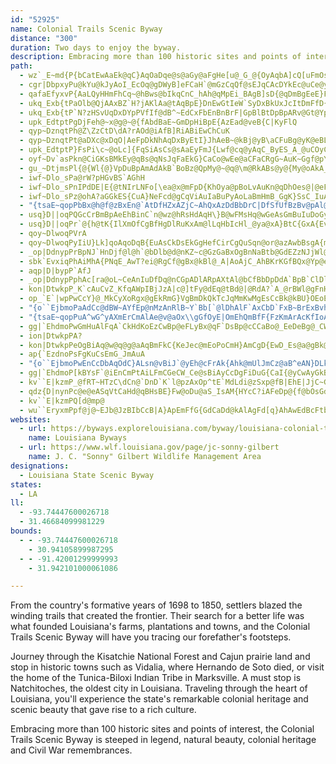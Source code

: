 ```yaml
---
id: "52925"
name: Colonial Trails Scenic Byway
distance: "300"
duration: Two days to enjoy the byway.
description: Embracing more than 100 historic sites and points of interests, the Colonial Trails Scenic Byway is steeped in legend, natural beauty, colonial heritage and Civil War remembrances.
path:
  - wz`_E~md{P{bCatEwAaEk@qC}AqOaDqe@s@aGy@aFgHe[u@_G_@{OyAqbA]cQ[uFmOsi@w@gGAgELaDj@gFtQ{oAbFo_@FmEm@oNWaEi@gEqA{Fai@whByGqVyAqH_D}ToAqPyG{jAaFq~@i@_Iu@mFkDcNcEeLwIeXoFiQeWkw@uOeg@kBmJaCqQeAsGq@qCw@gBq@gAoCeCem@se@cEoCkCcAmCs@{]aEgGmAwLkDqDmBqBeCiPs^mAgD}@mFm@_Go@eEiAcDcPc[iBmGWsBYsF`BeZMyDq@aEiAgDyHmLeK{R_GcKcCeBuEuAmBU_RY{Ea@mDqBkDiDe@_Aq@mAyB_H_AsDuPuj@kBeDaJiMoCmFo@yBiAmFWkBIqG?{T_AsHqIaBwIqCwCuAg@e@_Gke@B_Bb@{F?{Cs@yByEgEyAeBm@yAe@sBWmB_AgCkEsEc\oUmAkBiEaJ}UkSwB}AmLwJiAmAoPwWsLmQoC_DmMoLaFyF_IoMuIwP}G_OqA{DGa@eBiWaBmIyZmiAuA_E{FqT_DmK_DgJgHkQuTkg@yA{DaBoFwOcl@_Qud@cC_GuAaCcCmDyEeE}EmCuDyAaMyFyBmAoGaFmd@gc@kk@{m@uAeB{ByDmEiJaByCcCyDgGsH_BgBiCmBaNkI_B}AgEgF_CwEsJ_\aBgFy@eBiAsB_DaEuImJ_FmG_DuFmAgDcBwGoEwZa@oByAkFqBiFoCkF}LwPwEuHcg@c_AyBmCyAyAoEyC_FuAoP_BqCo@eBi@qC_BgEyC_Y}SyDESEiPyKgBuA_DyCeAyAsFuLkPs\oR_a@wEyK}AeEgCcJyAoGgA}Fk@mEaEq`@sIcu@cKe{@eA_HcA}EqUe~@eAiCmAoI[kE{BkaAGwEFeCZmDZsA|Hw[pAoGf@mDTeDB_IOiEe@kGKuFp@ur@^aJ|D{o@DgDQyDkLmaAsAyLGqAyBqSYmBw@yCiAkCsX{i@iYal@M{@kBaFsGeSkC{KqB}KsA_JwDyZy@aJiGkd@aBiNy@uEqAsE_A_CmAaCeD_F{CgDyDsCoDqB}YaLmBaAsBaB_AeAcDeG]a@wSyl@qEuNo@sCoAoEiJkX{DeKaH_Se@_Cc@}E?gEl@cEpCuM`C_JvF}WVYlAyFp@y@mAsAaEgBqE{CqDk@cCV_Nl@eAY{GqEiASiVuAOB]^g@DsGe@aOg@iMp@sLQ{[d@ePAoCTmHrAaJ\wCKiTsCcDS}CCqCNcEh@sBx@wDxB_CdAiE|@mGZcDF}BSeFaA_DEoBLgPdDmIx@gCJeBE{Fk@iReFsLgCoC[sJYyFi@oKyBqLuC_GgBoDmBqAeAkAqAcC{DqA_Dm@gB}@_FgDci@KqDBcHRkEjBgQ^iFNgJZw`@XcJfSiiCJyCMaFiAaJs@iE
  - cgr|DbpxyPu@kYu@kJyAoI_EcOq@gDWyB]eFCaH`@mGzCqQf@sEJqCAcDYkEc@uCe@yBcCwGsPib@ae@wdAk@yB]kBO{BKqOGoAaAiGs\_bAoFgO{CmGoCaE{AgBo[c[iDeEkCaFgNc\kBcCqAeAwB_AeAQqZeAoDY_Cg@{CmAoCaBeA}@uBeCak@_}@_C{Es@_CgAyEi@mDUuDIaH`@i[DaJyAi[c@gHSsAaAyCmAsBcC{B_GgEuBwB}AmCaAgDe@mDkIypAs@iG{@sD{AuEuOq^gB_DiBeCgYe^{CmCoXkTuM_JyE_Bu`@qHcHw@}R{@uHi@}D_AgD{AoCyB_YeZaJaJ}@eAqAyBmA_Do@eCyMev@wAe^BsCVyDf@sCdY_fAp@sFhFuo@`AiF\kApAsC|Si`@vBuEff@soBt@uERmC?}AeAyjACcAqAeMSqUOiSv@_FWwNKmRtGCiAqGOuS?{A|@w@o@yx@@yIL{Ab@mBtIeRtA}D~@gErBaNh@kCd@gBtCeJf@uBBy@?yA}AqWeF_q@eCof@WeCq@gCiAaD}Skh@}JqWiG{NmFgNaBiFy@gDaLi_Aq@mDmBgIsIyZi@kAmAkA}DmBiT{HgAG_D@KwMBej@SmGm@aGasAikHkA_IgAwKkCgd@kAwWm@qGy@_Fqc@ugByY_mAoOcm@_HaZ}@aDyDiPKEqZ{oAaBaKa[_hCsBuOcHgm@uAyKSu@aLw_AqBuR}f@uzHYwGU}NeAutAe@qWa@o`@IaCW_Ca@{B}@sCk@wAgB{Cgy@_}@iBwCy@iBiAkDe@sB[qBWiDiA_k@WwIY}Dgu@}kHiAyIiAqEiA_DifAibCkDsIkBuGcAoFqA{JuAkI}Iqp@m@}H}Bot@]oGuAoMiWkhB{Fc^{Fq[eCsSaEgf@sAqLcBgGmQs_@wDaJiHqRkUgp@{AsGg@kDYkFBqJt@a\d@yNZqTtAqd@TwMf@mSBgIOuDy@{OmA}NwB_\k@yLu@aHqAcQuHem@aDsSwI{o@iKst@{BiMqAkGqGgWkHuUaBsEoMm`@kFgRsCwLaDyLsZ{t@iC{GqAyEY{A}@iMy@mWcKmqCSuGCmGx@inBZmi@j@gr@Ngn@x@crADoQxAkiCH}^VeW?}Og@wFcTsfAUkBCoAFsAh@sEdAwCtAsBhA{@~A_A
  - qafaEfyxvP{AaLQyHHmFhCq~@hBws@bIkqCnC_hAh@qMpEi_BAgB]sD{@qDmBgEeE}FoDsFi@cAmAmEWoBC_DF{BdF}`@R_DFaEc@_Fy@sEs@aCqDiGmByBoIsKyc@ai@eFyFqEgGyAkCeAiC}A{FeAyGwLylAaBuH{Sur@wCkGgA}AeJsJaByB{Uop@oAeDiA_CiCiDcAw@oAm@y^gJqEgB_DaCmBwBcBuC{Swi@kVqp@iDeIiu@arBySui@uMc_@kLsZmJ}Wyd@snAkS{h@qv@auBgCgKkBaM_[gpDqEyc@kLawAsK{nA_BcTmAyLcRa`AkHi\}Hk_@{FsWqAeIq@aGGaEe@sLuAkUS}t@J_r@KiHSqA]mAsDeFk@g@iCuDcJaIwA_BiAeBQsAAeBFsAFs^Mcc@FoGLwB|BoId@oIHmDAqGXag@f@{Bt@mFlAmD`DeFgDmAaBMcLC_Ai@m@}@KgIKaCi@qBuB}Eq@w@eLgRaLkSgBqCsGcM_JqTaGgK_@y@s@aAwBaKa@}@w@gA{ByFkHaL]kAS{CRyDl@gCvBgFz@kA`IoNlC{FfJoObs@}qAzByD|Zek@pBaEpJwPjCsHj@kEFuEcFe`@UaD?sFL_DRaBr@qDxAeE~MeYbCaDjg@ex@|Zeg@`EkG~BwGfHyo@lBmIhDqQ|AaKdAaS|ByYp@mFtMqj@fBwLp@mDZ{DtAmLzAoJz@gHbCmLhA_BrGoGra@}[bEyCrCuC`EqGflBscDpMaTzdAyhBnhAgmBnAkEvBcNrGmf@xMeaA~J{v@bDcThOygAjL}{@[sLUuCq@sEcCkU_@sIFqX^kc@XgDl@sDbBsFjAaCrS_^~BqC`CmBnB_ApBo@bf@wMxKgChBiArAqA`j@e^dKuHfBkB`BmChcAgvBrAeCdB{BjcAc~@|r@in@hwBymBtpB_hBhMyKhhAgbAxIiIrx@sx@fYkXzEmFfB_C~AgChDmGzB_FdA}C~@_D~Kgb@hQet@tA}Ix@{J~Dq~@`ERl@yJp@iFf@mGvGo{AfAqYbEw`ARoEXsBt@qCpAoCdB_CtDyDlGaGvAeA|@g@`F}AlCmA`GgH|@gB^gE
  - ukq_Exb{tPaOlb@QjAAxBZ`H?jAKlAa@tAqBpE}DnEwGtIeW`SyDxBkUxJcItDmFfD{BzBwAhBkAhBiClFaMhZo@`CsChTaAdDeMjZgB`DaH~Iq@PiAhCmEpg@FfDhBpPCdC[zAcGnPmF~OmBtD{DpEiAbAyAbA}KlD{UpMuCjAuEpAkClA}UjSqXrV_CbCoB~C_E`JcCxGmWbrAcBtJuAdFyPxb@kArBgOtS_AxAu@nByPfp@sBxEcDnEoD~DgBvEc@zC{Bzg@OlB_@lB}@jCsPba@yMrZuDrIuA`CeArAeBdBqBrAiDrAc`AtRyJxB_Bl@wCvAuDfCk_@~Y{CzDaA|Acn@flAaE`HePh[kJjRwLtS{LjVyD`FcEjD_FlCwBv@_}@vT}d@|Lmg@fMcElA}DvBgDhCwr@lu@iG|FcExCsDvBsGzCeDjAoHrBgMxEi~@xYsmAba@gRbMi^vVuMrIqNbKkU`O_BrAq@r@_B~Bk@vA_@`Bq@hHkErk@oDpSsElUqAnEgClEgKrHkInFoC~BeFlD_CxB_ClC{BfFuAjGe@~EmEt_@}TvgBy@xCy@tBmIfNgDtE}DpEmDzC_EvCeoBzjA_FxB}E`BoExBqDpCeDfD_DlCsqAhw@uIfG{CxCsC`DuOzR
  - ukq_Exb{tP`N?zHSvUqDxDYpPVfIf@dB^~EdCxFbEnBnBrF|GpBlBtDpBpARv@Gt@Yp@k@jMcPjCyCrTuPz`@}Y|N~e@td@oS~LmMtAyB`AcCv@cDzAuPhA}I|Xw`Bn@_ChAaCrB_D`AeAnCuB`D}AfDmAjDy@xDe@bCKnFHxFt@ta@zIfCVtBB`BKnvFup@vAChBJrB`@zg@lNpC^rB?bDY~f@eFbEgAxaAw[lEaBhAs@jCeC`a@wb@nByAzBaAtA_@rDY|y@S|FQlCm@fUmMjCs@|BGrC^tH`DnEzBbVjMv@f@
  - upk_EdtptPgDjFeh@~x@g@~@{fAbdBaE~GmDpHiBpE{AzEad@veB{C|KyFlQ
  - qyp~DznqtPh@Z\ZzCtD\dA?rAOd@iAfB]RiABiEwChCuK
  - qyp~DznqtPt@aDXc@xDqO|AeFpDkNhAqDxByEtI}JhAeB~@kBj@yB\aCFuBg@yK@eBLyA|a@q}AvDoPxBiMnAmL`V{qBdBmKlImb@tGk[^eAlAmCdA{AhJsKdAaB~@qBl@_DJuACyEF{EmAsKGkBJ_BP}AhB_JbBiJ^mEdAqF|@aEvEcPzViz@zLeb@jByF`BmGjAaGh@uDxAsP|Esx@~HgmApAkIbGoTr@cApDgK|EcPvn@gzB~Uiy@tFuQfBiEfEaIdBeC|r@c_ArB_Bp@OtKw@vAJvBz@hPfRp@RlA~@nKlLpAfAxElCbCl@zGj@lIXnX~AhCDpD_@tMsD
  - upk_EdtptP}FsPi\c~@oLc]{FqSiAsCs@sAaEyFmJ{Lwf@cq@yAqC_ByES_A_@uCOyCPoPIez@^}EvC}Qz@oD|@gCtCsFlBqBx^cVzLqM~FsFt\uVvBeClAiBxAsDl@_Cb@gCXqEEoD[mEq@eDcA{C{KwZaAaE[yCIeBCoWFiCpD}eA`@yCzEkSx@yE`Fgt@d@gDj@_C`AiCp@wAxByCfBaBvGmEhDwCvBmCxG}GfBkCpA_Dl@{BhBgKxAaHf@mFF{BG_Do@aGs@qCgAaCaCsDgBqDiGyNu@}ByBoIe@kDm@uHOmEKal@q@sa@JgCPeBhA_E~@gBvYyd@b@}@TgABkBIy@mF_Ts@sEKeEYuf@G}q@NqE`@uC`@sBjFaPh@qB^oB\yDHeH_@oF_AeF{AyEmFoKeBoEm@mBmAaFy@}Fg@{GGsFn@ga@OsFOyBy@iFc@qBwGiSiAeFeAcGq@eJi@o`@e@cGYmBaDoQu@mCqAaDiE{GmA_CiAyDc@uCYeMOcQOsENmDNgA\uH]gLG{LV{GGwDzUBvEPtD`@zCf@jIxBR[Fq@}F{SqE_R_AeIe@wLCqBF{RC{NCsAy@cLKeGNug@L{IbDsj@BsAUoEyAmXW{AWkAu@eByEiIiB_H{@uBaAgAoAq@wAYiAEuRdAiBXyG`BwBDeBKqRiBq[wGuASuAE{AJoCj@sj@rMyAFyAE_Ce@_CmAqAmAm_@eb@iFmFez@gp@ok@ol@cCyCsYi`@iCwD{@cBkB}Dgc@wiA_Qsb@oA{Ec@eFCuBl@er@]cEg@cDaA{CiP_a@wGiO{o@c}AiGuOqBgEkAqB{EiFwd@wb@aFiFaYwWqGyFuBwAsCsAqUgKcBi@}i@oV_DaBuE}CuEgEiAmAcEoFk@wAgB{FeAmBkCcC}@a@uA]qSgCwCmA_CsBoAkBqA{D[yCeA}OeAgGuAsEcCoFwMsSkA{BcLoVcCoEaBeB}@m@aKeFkAw@{AuAiBeCqAgE_@uBa@kEi@aJs@mGeFqUiAsC{AkBkN{Lc\eZuA{AcA}Ao@uAaAyCuRmt@aFiQqGkXi@eDe@}FqBqgAuBeh@YoDi@aDaCmH{M}XkDgGsOuTiCyEyBmFc@gAy@_Dq@sHmBa_@GqCm@oIeEiZKaDlAoPh@gDq@_@oDyCuAyAgBg@C?
  - oyf~Dv`asPkn@CiGKsBMkEy@qBs@qNsJqFaEkG}CaCo@wEe@aCFaCRgG~AuK~Ggf@pY_p@v`@cC`BkF`FwVj[iIxJs^ld@}BrBqDfCqj@d]y@n@{BzB_rAlsB}EhIuE`HaFfIiBlD{BrFg@jB]`DC`RsDx|@G~IFvOQ~E_@zHkAvQiFzr@WpAkUnw@cCvH}BxEa]`l@eBlCq@vAsDlGqAnCaA~Ci@dDYpFs@xx@QlDa@hDs@bDaEvMeh@rbBkAvCm@dAcBzB_ExDka@r^_N`MeFdF_}@fdAiKlKgHtIwWtWkIhLiE~GmK~NuvAfpB}FdHmHlH{nAdaA_I|HyEdGclCjdE
  - gu_~DtjmsPl{@{Wl{@}VpDuBpAmAdAkB`BoBz@QpMy@~@q@\m@RkABs@y@{My@oAkA_@qLn@mEXiAMwGmDyEeD}YyVoXiVgFgE{DwDgJ{Hm@s@Sm@ViLyFO_s@{CgAM_Ac@}@gAkCaE}@sBeAoHu@eCk@s@c@}@{F{GcCeCuAy@eFsEeAa@m[s^w\i\aFiIcGgOaAmByByCiDmD}o@gm@w@g@}B_AiBYkNA
  - iwf~Dlo_sPa@rW?pHGvBS`AGhH
  - iwf~Dlo_sPnIPdDE|E{@tNIrLNFo[\ea@x@mFpD{KhOya@pBoLvAuKn@qDhOes@|@eF~CqV`AaGp@yCpCsFz_@gp@tAyCv@iC^mBtDqc@x@gHj@eEZgAbCoFzPgUxJwLfFmH`T}WfNuQxA{AzGyFn}@mt@hAkAzB}DlLiXnNmb@lDsHnAgBzAiB`HcFj|Aoq@`EkB|BsAzAsAjC{DtFyKxL}S`AmCtR{nAb@eBj@sEV_De@}\c@cGkA_K{^uqC]aFSmKa@iD@iGOcI_@uG[yCu@aEYwCU{C?sA^mCn@sB|E}TbDeLfAuEj@mDtVkeAr@{GFqBMwNw@gGaN_q@y@wOOoIN{Hh@eF`BoL|@eEdFuN~BgFlGyIvMuLj@YnHoDpk@oTxFyCdFsDlC_CpDuDf_@qf@`CuDjIsK
  - iwf~Dlo_sPz@ohA?aGGkES{CuA}NeFcd@gCqViAuIaBuPyAoLaBmHmB_GgK}SsC_IuAuCiB{B}IsGuDeEaJoPmIoNyBmFu@oCaEyV_A{GmU_zAuAyHa@{AcCeGaGqP}E_Mk\w{@uAmE_BiGo|@acGaAyFm@aC{HoWcxAsuEmEuMcFgQm@uAsB_DmC_CunAo{@qB{BkBiDyd@mmAkKuYaLiYcg@wsAyMe]aC_HmBiHsCsNu@kCsDkRoCgLu@uD
  - "{tsaE~qopPbBx@h@f@zBxEn@`AtDfHZxAZjC~AhQxAzDdBbDrC|DfSfUfBzBv@pAl@`Ab@jA|A`LrAnCzDjFk@fMi@lEwGxTmF~LWz@WdBUlE?`BZdPRzDvAtK?jBQbBgAxCuE`JeQ|^{HnOyAjDYnAOxC_@j_@e@pDcC|DgHrKkX~_@aCrCoObO}@lAcA~BSjBGjBZxSEjBQdBeAxFqAnEaAzEoJ~h@a@lA}FrLg@fDo@xI{@dPOdAy@tCyF`Pe@dCmGzd@u@pC_ChFSpAyAtNe@zFoDlp@?lCXzB~M~m@hAtFJdAq@hWaAvW[dBiEbRSfBc@nThB~XBhB?fAaBdU?~CZ`BnMxf@\\x@pAhBjJpLb@r@Ld@@p@StAg@dAwFzI_AfAcE|Du@nAeE~RuAnF{Rbq@qDfMQdAGlCvCth@JxCGdAO~@eFtLW~@QdB?fBpAnLHfBNh^OxXD~@P~AbDzLrJfPdBnBnThPfAvA`@lANjCF|QTbvBF|@V`A`ArBzBfEpDjFpDhHyAfA"
  - usq}D||oqPQGcCrBmBpAeEhBinC`n@wz@hRsHdAqH\}B@wFMsHq@wGeAsGmBuIuDoGyD}EeDeq@_f@sC}B_LmHij@}`@cBgA{GkDyEaBs@_@e@EsIqBqKaAaPKsa@PwFj@mCx@mB`AiFrCyMnI{NdIyStImGxBwLlCwRl@qYPu}@Qk^D}_@K_XBke@Kee@_@wQY}Q@iqAm@e_@JiRKa|@BuPJmp@Qeh@CeMHeZK_HQcC{A
  - usq}D||oqPr`@{h@tK{IlXmOfCgBfHgDlRuKxAm@lLqHbIcHl_@ya@xA}BtC{GxA{Ev@aEz[{vCbBcH^a@`ByCjR_R|EqD`Y}Pp`CiwAzG}ElBoCfg@_aAnJuL`ViWd[}[vGuGhC_D~CaDxAeAxJaEhASr[R`BRzSfGpEfEdKtKlDjFfGzK|E}EpEmB~VcI~GkBnnBsb@vC_Apg@gL`MgC|w@aQhd@gK|DiBtBsAjKmJ`FfCvNvBnDT|AA~Hc@bIg@`Ce@tg@iO
  - qoy~DlwoqPVrA
  - qoy~DlwoqPyIiU}Lk]qoAqoDqB{EuAsCkDsEkGgHefCirCgQuSqn@or@azAwbBsgA{mAsDqCmF_DaOoJsBsBu@_Aq@aAsAqCyAmFeHmc@y@sDqA{D}M}ZqAkDk@aCm@gDsI{l@iAmFcBgFuQ}_@yDsHgu@seAwWm^{FsFi\oXmd@q`@wL}JiDwB}hCioA_Dy@
  - _op|DdnypPrBpNJ`HnDjf@l@h`@bDlb@d@nKZ~c@GzGaBxOgBnNaBtb@GdEZzNJjWl@dElFjX|@xFbEx[fAlHGxFwAvWy@bIqBxNy@vNj\lJ|B~@t@l@d@|@R`ABdBSpJB~@ZdCpApDrBnCjKfIxB~B|Yzo@vGpLhBjC|BlCzC~BfXfPvNbIhDxB`F~ArCVnDCnCWxE{AnKgGVa@tHcE|ASlr@Ef`@SvGDvJ_AtKsB`EsAzB_AlFmC|T{Ofz@om@bH{DnHmCbAWd|@cRtEw@vBUdBChEp@rCz@bF|BlFzChEvCrHtHdFzGpF|JtGdRdFjPh@xApAlApBj@lK~@f_@dC
  - sbk`EvxiqPhAiMhA{PNqE_AwT?ei@RgCf@gBx@kBl@_A|AoAjC_AhBKrKGfBQx@Yp@e@lBaC\y@xAmFjHeY~CmKjYel@lFiLnBaFjBmDpBgCjB}AhBgAlCeA~FgA|UkDpDs@hEiB|A}@zFiErMqK~B{B~DaFfxBijDzXy`@lAmCbGaP|@yC|BuK|@uChJwT
  - aqp|D|bypP`AfJ
  - _op|DdnypPphAc[ra@oL~CeAnIuDfDq@nCGpADlARpAXtAl@bCfBbDpDdA`BpB`ClDlDvFpEjBlA|a@vVzD|AtB`@zFj@lNZhf@KrGg@nIgB`BSvDIjGa@lIeArDKpABnJl@`P{@rL}AzIHzCZjCj@jDjAjCnA~E~ClE`Ff@pAn@hErp@AzCEBSN_@G_Lx`@?`AA`ASh@w@ZyBGuGTgFRm@t@w@r@SpAG~[EhAIv@UhAs@xQgMlCmCnRwYrGeGlB_CpH}M|CmG~A{DhDaKd@yBb@qFvAoLj@{GZoPd@aEb@yBRyDPgFCoGGcCMm@cDoKcCoJcBgMaAmJgHwXiAyDOaAqBuFgBqDcCoDoHgJkDaFqByFiZw_Aa@kBqAuJ
  - kon|DtwkpP_K`cAuCvZ_KfqAWpIBjJzA|c@]tFy@dEq@tBd@|@RdA?`A_@rBWl@gFnHgAj@cBh@dG`b@fJls@rCdS{OpEsBhCoI`OuD~Fw@z@oA~@eBx@iA^
  - op_`E`|wpPwCcY}@_MkCyXoRgx@gEkRmG}VgBmDkQkTcJqMmKwMgEsCcBk@kBU}OEoEOqAIkA_@yBkA{CyBi`@iVoBy@uTiHsW{HcDq@gHq@{COcc@WsCk@uIyBkl@uPqJmBuKoC_L_CmCcAaGsD_CoB{BsC_SuZmBmDs_@ao@kDmFwOmRwBwBqDgCeGqDq@{@aGgLaA{AsCyCeAy@oBkA_PsHcD{BqAmBu@kBuBcJkAeEs]_dAoCsJOgBGuDFoBNmBd@iCh@kBlMiYr@sBnAwFPyDA_CYaE]_Bi@qBsEmLu@cEYyc@iGknAOmBCcNa@oFcByKuIsd@wCoLeAeDsB_FwDiHaF_IsQ_X}Yea@}\q]_LoJsH{FqZ{ZqWeUaDgDcCyDy]ep@kD{FqGuHsC_G_Qw[{DcI]kAc@yC_@qX_AiFmCkIq\op@uBuE
  - "{o``EjbmoPaAdCc@dBW~AYfEp@nMzAnRlB~Y`Bb[`@lDhAlF`AxCbD`FxB~BrExBvh@fL~B^|G`BdGlE|ClEpFrKpDnGhM|QdCzGfBpGpAzIR`CbLpgBpAtMpAbHzMvk@zHxXjId[fyBpuIhAhGVtGKtCg@rD_DrP]zDJ`FvGxj@|]ztCj@lFZzJOdEm@bFeArF}AxEaBrDkB~Cee@th@gk@np@sCpCyBbByFbDaeC~`AiNhHaGdE{FxEcJnKsEzGaFdJcDhHuFrN"
  - "{tsaE~qopPuA^wG^yAXmErCmAlAe@v@aOx\\gGfOyE|OmEhQmBfF{FzKmArAcKfIoA`Be@|@s@lCyA`Iy@lGg@rL_@jQYjCmGlXoA~BmBdBeCz@mD\\sdAv@aDHgEGgD_@_`@aI_AM}C?k]xA}Ef@mNrDoCfAmF~CuC~@"
  - gg|`EhdmoPwGmHuAlFqA`CkHdKoEzCwBp@eFLyBx@qF`DsBp@cCCaBo@_EeDeBg@_CWqNyFaBYwDJcIyCuEm@wCLyEjCoDt@kPxAmGbAyGr@qKPiIeBcJyGoBgBuLgGmUmK{Hy@kBk@}@m@mGsGqAu@mZgM_Cw@iAYaBEuUVoRk@_CJiFK}FMsDgA_C_B}Y_^oHkJgA{B]kA_BiIiAyCeBaC_DiCwXeTgDmB_CeAuTaIyGsCig@gReCo@{BQyEXaEjAmP`IwXzL{L`HiB`CcBdEmIlf@oA`GuPjdAkBrIm@hAiBnBcB`Au@XoCP}DDmLKuLDiDLaCx@cC`CeBlDmWfv@a@fBSrAkBhSq@pEuAnFqA~CgUxa@aGnLkCjE}CvC{K~G}@r@mKnJyAvB_@lAk@fD}Brf@c@fHI~DB`FjCfr@Z`L[pp@Ij@DxCJpAZhAz@dGtAjWt@hMR|AxFpW\dGBzEtBvTvBvXZxIG`B[jAwHhNi@~@mAfAoLxDsWzMmCrByPhRmTbTq@lCKrAJzEb@bG{C|OyBlI}C|IwPvc@E`@Ed@Rr@`AjBj@jB[zC]lBPxGCt@Mh@o@fAi@fBKrBx@lEvD`OtNhVnAtGx@`JNzI_AxJgAtCWrB?x@\~BlBjCx@z@lBdA~KdB`A?|@QrCsAt@SjEFtFgBjDq@jDDtERr@J`Ab@dFbFb@l@n@dBLl@@xAa@vZ@pDTjA~@tB|CfD~H`GrCjC|CfBlCxCvAfAxE|@dBfAfBxB|@fB`@vCFrBGr@m@t@e@RwCTsBz@u@j@SZI|@TnArCvGtDtG`@rBCvBcBzCAr@Dj@fBzDlEfHdBrB`BlAtDbB`At@Vr@`AvAbG|ENbBA~@e@bE[rA_@bAkAfBo@zAI|Ab@`AxBbDLh@]lCVv@~@dBNdA?z@
  - ion|DtwkpPA?
  - kon|DtwkpPeOgBiAq@w@q@g@aAqBmFkC{KeJec@mEoPoCmH}AmCgD{EwD_Es@a@gBk@}Ks@aAc@aAaAy@mBoIiYeCuG_AkBw@eA{BoBoQuKaLgGeQaEiAc@aAu@iGwHu@uBUyBGsF`@gB`AsBjCyDtFkG`FiHd@yANmACyA_@yA}@sBcAyAcAy@mAm@sO_EcDeAgCqA}BaBaAsAsEcIc@qAoBuJg@}AoJwOmAgAk@]}@SsBK{@G{CVkC`@mBl@qBvAwAxAwC`Fk@nAuDrTm@rB}BxDsHnJkCfAkd@r@aBAqBe@sAk@eWuQiBoB}@kBi@qBKwCNqGl@aH`EqMrCmHj@yB\sCb@yEB_KKgAu@yC}AgE_Nsc@qCgG_GuIwCsDsGaFiB_C}@aCSwBBuCr@yCvG}QdEsPbKqz@pJ_i@l@yBxEoI^_BFaCeAuM_@eGFmDb@yFvFmi@V{FrAcOn@gB\eDb@mMtAuLTuPB}MJ{Dn@qIv@{Cb@_D^gFpBcMlB}Nd@mGjAei@SuBmA}FqAoES{JtA}S`BaO\oOxFyg@VmA~JwVf@eCj@{PTmAjA{BhAyAz@}BfAyAnHoMzB{C~C}BtB{@nBa@~SkCbSeDnFuAbG}BnPiI|AeApJaFtFyBtEwAdGu@dGa@nB@`BP|LYtX_BxAEhAFfBx@dClFx@bAbAl@n@NbWvCdC?`AKhD?rJfCzExAzFbCbj@xWfHxDhKfMfKvJlA|AzAnCbAdDbC`PFrAGzFrBhPJfN~BdTbDhTfC`KnDdKtCnMrGxThF~L`BlFtF|U~AhJnDdXbCtNP~BR`Kz@rMThKCbMQ|Ae@fB_E~Fi@`BWxBFxF}K|_A{BjJaKv\iEtKIp@aCdEyDnDkGxEcZbRsDdAgYxDuEhA_TpDyAR{FGuBWkAAyBXgG`EqDxD]r@YrA_BtNQbKDdFaAfEClBJdGOhHq@fPWtIz@rOPxAjEvNxBrJ~EjQlCrFlNhThA`Dl@lD|@~BfAfArG|BzOtBhAj@fd@~[lCxA~JdEM|w@d@v@dCrAqeAzlC{BjHqCjNoLdkA
  - ap{`EzdnoPsFgKuCsEmG_JmAuA
  - "{o``EjbmoPwEnCcDbAqOdC}ALsn@vBiJ`@yEh@cFrAk{Ahk@mUlJmCz@aB^eAN}DLkBX}^xCsCFqAXyLdAsH`AyDVuLrAkC@kD[eEmAkJmBgM_Em]sIYYkTmFeAM}qA}]wKkBgs@kJgDCgYpByg@fCkc@rCkQx@kNrBcl@tLgBPuA?asAkImPaBwCG"
  - gg|`EhdmoP[kBYsF`@iEnCmPtAiLFmCGeCW_Ce@sBiAyCcDgFiDuG{CaI{@yCwAyGkBoMYuEMkC]uc@[qEi@aEs@aD_@eAsAgCwBmBuN_MwEsDiDsBwBmB_AsAkA{Bq@sCc@qDGaK?saAi@eDYgAcA{ByCkCei@o[oCuBqByC}@eBq@aCoH}RyFsPaGg^yA_EyNqZkU}\}HcImAyBqFsLaA_ByB_CmKqJgPiT_z@mf@eLyLeOeOkDkEeAmC}Lgx@u@wFi@cUG{JIeCi@mDo[khAcXop@mAmDqEgSaAoDoDcQuPst@iEyRuBaLeAeEy@YFmCCeBSgDwBmJuJse@WcFHqD`AaJpLyy@z@cErCcJrqAmzChNy\xIuRzCsEvBgCxFyDtDeBrRoHnN_ElXaKdo@qWxlBuu@xp@eXvToIfd@uQtFkDtz@yu@jLwKvUiSvlAchAnH_G`CqA~Eu@tAI~EJhBRzAh@dF~Brk@f[rB~@hBf@zDb@pB?rCQrCu@|Aw@l_@{UrY_QnE_BjD_AzAYjDWp@UnFFvQr@~fBjDtIXxjAlBtKTpFZxHz@nFlA`ErAjHpCvS`Jh_Aj`@xBx@NC|]fO~D~AdJnChJxAxFXli@v@jk@f@
  - kv``E|kzmP_@fRT~HTzC\dCn@`DnD`K`l@pzAxOp^tE`MdLdi@zSxp@fB|EhE|JjC~GlJv_@x@hEHlF}@`LKlDDvBrB|d@PlMIxC{B|UMjC?lEnEjw@GvBcGzp@{Gf\q@dEQfE@zBL|Bz@lF~@xC`ArBpAhBrBxBjTtRfBpBdAzAh@vAh@vBZjBHpCdCziAC~E}HlcAab@~mDw@fIOrCAlDMhpAeAfSMzEcAbuAP~FtBtRBdBMlC}Gr_@oBdJgSxfA_Qxz@qAnHg@lGZjf@KfC_@~BmAxDuOf^eN|YgBpEmDpKkB~D{LpT
  - qdz{D|nynPc@e@eASqVtCaHd@qBHsBE}Fw@oDu@aS_IsAM{HYcC?iAFeDp@{f@bOsGdByOfDmCZ{BH{COmBYsBg@qBs@qB_AwBuAwBeB}@eAqAyB{@aCyr@epCyA{EmEgJaBqCkBgCgMiOgg@sj@{z@eaAqh@il@mAeBi@qAg@yBCm@E_BHuA|FcX`@yCb@uFr@}{@OgJWyEi@{EiBoKke@{zBaA_D{JkRaJ_SiByCmFuH}BuDqg@icAcBaCiAqAcTiRgi@kl@sBsCkCsF_BgBaBqAoHuEkCqBcf@ai@mByAuAk@{CScCF{Bp@}A~@yAxA{@rAiAtCqVn{@o@lAaBfBoBjA}Ad@_BPiBCaBUg\_KoCs@sBYiCGeDHcBTmCt@yCpAcClBcD~DyAtCkHnUwN~XkCxFyl@dkAyAfE{BdN}Kh^Yp@uAhByAnA{An@eB^uD?a_@gIiCEmBXcBn@oAx@o[x\}ArAiAr@us@p\qA^aFj@oIf@iAVkZtRqBz@yJjC_OvEmIpBwI`As]pB}HJgGRuB?{AQaXaFwHe@iLaCsMyBiDy@sC{A}Ao@aBa@wDm@uBq@_MyFuAaAqEaE{EkCkPmNqPmSeAyA}AeBm@We@GgAFmC~@s]lEm@XyBfDwAx@sVvGeIrCeARcCR}AXoElA_NvBaFbAqANaE_@qMf@yI?{Cs@eACmFb@m@GkBeA}EkAo]qAaMiDqs@kBq@L_@ViEtFmw@fo@yeA||@eAdAyObWuYff@y@z@yB~AcBp@yR`EuS~EmE^{GSijA_GcZaBiB]uCmAkSmRs\y[sBsA{CgD_UuSQm@mBiMWs@kPsOqA_BkCiJ{@eAwpCknBwS}NuDuCcj@w_@kyBc}AyLsGcIuCwKsBaEc@wbJmc@kIy@yImAsCg@qKiC}GuBkGyBwHgD_IkE_HmE_Ay@]o@aAmEWs@_@c@}wEsjD}sEihDm@YaBSo|@_CokByDeCVuEfA{`@nKcCb@iA@cYe@aBe@aIqE}I`d@{@nF_BfMs@rDo@pBqAlCoClDgBxAkAx@eJlEkRlI{mBv|@ef@pTuL~EgGrAmEZkCDypEj@}JFiCRsCd@_FdBcBx@mi@d\mFrC_ExAaALyAPmEEcTgC}E_@gGY}n@k@kISi@W
  - kv``E|kzmPQ[d@mp@
  - wu``EryxmPpf@j@~EJb@JzBIbCcB|A}ApEmFfG{GdCaDd@kAlAgFd[q}AhAwEdBcFtb@qeA|@aBfCyDhV{YjDuDdXs[`C_DnQgTtd@wl@pDeG|V{i@tAsDfBsGdGeY`Pyr@xAuHXmBt@gJGk@zAcOf@gIp@oH|F{s@dEwb@rCm^|@cJ`AkHbCuMpSy_APSlAeFp@qB|AoCfEmElVuUnOeP
websites:
  - url: https://byways.explorelouisiana.com/byway/louisiana-colonial-trails-byway
    name: Louisiana Byways
  - url: https://www.wlf.louisiana.gov/page/jc-sonny-gilbert
    name: J. C. "Sonny" Gilbert Wildlife Management Area
designations:
  - Louisiana State Scenic Byway
states:
  - LA
ll:
  - -93.74447600026718
  - 31.46684099981229
bounds:
  - - -93.74447600026718
    - 30.94105899987295
  - - -91.42001299999993
    - 31.942101000061086

---
```


From the country's formative years of 1698 to 1850, settlers blazed the winding trails that created the frontier. Their search for a better life was what founded Louisiana's farms, plantations and towns, and the Colonial Trails Scenic Byway will have you tracing our forefather's footsteps.

Journey through the Kisatchie National Forest and Cajun prairie land and stop in historic towns such as Vidalia, where Hernando de Soto died, or visit the home of the Tunica-Biloxi Indian Tribe in Marksville. A must stop is Natchitoches, the oldest city in Louisiana. Traveling through the heart of Louisiana, you'll experience the state's remarkable colonial heritage and scenic beauty that gave rise to a rich culture.

Embracing more than 100 historic sites and points of interest, the Colonial Trails Scenic Byway is steeped in legend, natural beauty, colonial heritage and Civil War remembrances.
